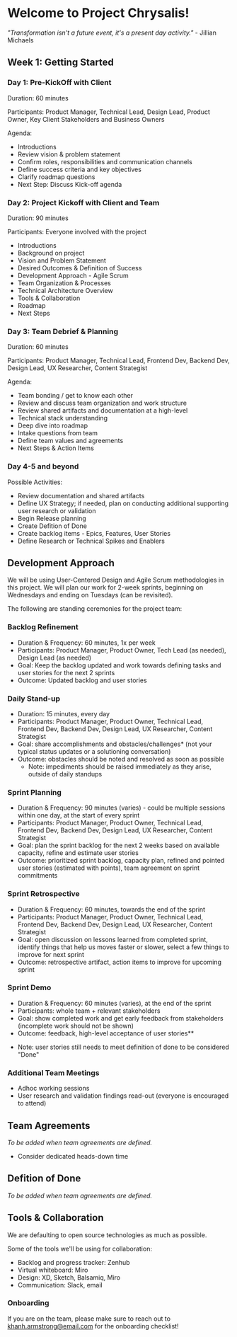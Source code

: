 # Welcome to Project Chrysalis!

*"Transformation isn't a future event, it's a present day activity."* - Jillian Michaels

## Week 1: Getting Started

### Day 1: Pre-KickOff with Client

Duration: 60 minutes 

Participants: Product Manager, Technical Lead, Design Lead, Product Owner, Key Client Stakeholders and Business Owners

Agenda:
- Introductions 
- Review vision & problem statement
- Confirm roles, responsibilities and communication channels
- Define success criteria and key objectives 
- Clarify roadmap questions
- Next Step: Discuss Kick-off agenda


### Day 2: Project Kickoff with Client and Team

Duration: 90 minutes 

Participants: Everyone involved with the project

- Introductions 
- Background on project 
- Vision and Problem Statement
- Desired Outcomes & Definition of Success
- Development Approach - Agile Scrum
- Team Organization & Processes
- Technical Architecture Overview
- Tools & Collaboration
- Roadmap  
- Next Steps 

### Day 3: Team Debrief & Planning

Duration: 60 minutes

Participants: Product Manager, Technical Lead, Frontend Dev, Backend Dev, Design Lead, UX Researcher, Content Strategist

Agenda:

- Team bonding / get to know each other
- Review and discuss team organization and work structure
- Review shared artifacts and documentation at a high-level
- Technical stack understanding
- Deep dive into roadmap
- Intake questions from team
- Define team values and agreements
- Next Steps & Action Items


### Day 4-5 and beyond

Possible Activities: 

- Review documentation and shared artifacts
- Define UX Strategy; if needed, plan on conducting additional supporting user research or validation
- Begin Release planning
- Create Defition of Done
- Create backlog items - Epics, Features, User Stories
- Define Research or Technical Spikes and Enablers


## Development Approach
We will be using User-Centered Design and Agile Scrum methodologies in this project. We will plan our work for 2-week sprints, beginning on Wednesdays and ending on Tuesdays (can be revisited). 

The following are standing ceremonies for the project team:

### Backlog Refinement 
  - Duration & Frequency: 60 minutes, 1x per week
  - Participants: Product Manager, Product Owner, Tech Lead (as needed), Design Lead (as needed)
  - Goal: Keep the backlog updated and work towards defining tasks and user stories for the next 2 sprints
  - Outcome: Updated backlog and user stories

### Daily Stand-up
  - Duration: 15 minutes, every day
  - Participants: Product Manager, Product Owner, Technical Lead, Frontend Dev, Backend Dev, Design Lead, UX Researcher, Content Strategist
  - Goal: share accomplishments and obstacles/challenges* (not your typical status updates or a solutioning conversation)
  - Outcome: obstacles should be noted and resolved as soon as possible
    * Note: impediments should be raised immediately as they arise, outside of daily standups

### Sprint Planning
  - Duration & Frequency: 90 minutes (varies) - could be multiple sessions within one day, at the start of every sprint
  - Participants: Product Manager, Product Owner, Technical Lead, Frontend Dev, Backend Dev, Design Lead, UX Researcher, Content Strategist
  - Goal: plan the sprint backlog for the next 2 weeks based on available capacity, refine and estimate user stories
  - Outcome: prioritized sprint backlog, capacity plan, refined and pointed user stories (estimated with points), team agreement on sprint commitments
  
### Sprint Retrospective
  - Duration & Frequency: 60 minutes, towards the end of the sprint
  - Participants: Product Manager, Product Owner, Technical Lead, Frontend Dev, Backend Dev, Design Lead, UX Researcher, Content Strategist
  - Goal: open discussion on lessons learned from completed sprint, identify things that help us moves faster or slower, select a few things to improve for next sprint
  - Outcome: retrospective artifact, action items to improve for upcoming sprint
  
### Sprint Demo
  - Duration & Frequency: 60 minutes (varies), at the end of the sprint
  - Participants: whole team + relevant stakeholders
  - Goal: show completed work and get early feedback from stakeholders (incomplete work should not be shown)
  - Outcome: feedback, high-level acceptance of user stories**
  * Note: user stories still needs to meet definition of done to be considered "Done"
 
### Additional Team Meetings
 - Adhoc working sessions
 - User research and validation findings read-out (everyone is encouraged to attend) 

## Team Agreements
*To be added when team agreements are defined.*
 - Consider dedicated heads-down time
 
 ## Defition of Done
 *To be added when team agreements are defined.*

## Tools & Collaboration

We are defaulting to open source technologies as much as possible.

Some of the tools we'll be using for collaboration:
- Backlog and progress tracker: Zenhub <link>
- Virtual whiteboard: Miro <link>
- Design: XD, Sketch, Balsamiq, Miro
- Communication: Slack, email

### Onboarding
If you are on the team, please make sure to reach out to khanh.armstrong@email.com for the onboarding checklist! 

